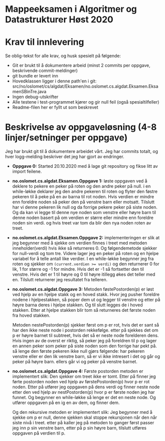 # Mappeeksamen i Algoritmer og Datastrukturer Høst 2020

# Krav til innlevering

Se oblig-tekst for alle krav, og husk spesielt på følgende:

* Git er brukt til å dokumentere arbeid (minst 2 commits per oppgave, beskrivende commit-meldinger)	
* git bundle er levert inn
* Hovedklassen ligger i denne path'en i git: src/no/oslomet/cs/algdat/Eksamen/no.oslomet.cs.algdat.Eksamen.EksamenSBinTre.java
* Ingen debug-utskrifter
* Alle testene i test-programmet kjører og gir null feil (også spesialtilfeller)
* Readme-filen her er fyllt ut som beskrevet


# Beskrivelse av oppgaveløsning (4-8 linjer/setninger per oppgave)

Jeg har brukt git til å dokumentere arbeidet vårt. Jeg har <ant-commits> commits totalt, og hver logg-melding beskriver det jeg har gjort av endringer.
* **Oppgave 0:** Started 20.10.2020  med å lage git repository og fikse litt av import feilene.

* **no.oslomet.cs.algdat.Eksamen.Oppgave 1:** løste oppgaven ved å deklere to pekere en peker på roten og den andre peker på null. i en while-løkke deklarer jeg den andre pekeren til roten og flyter den føstre pekeren til å peke på en av barna til rot noden. Hvis verdien er mindre enn foreldre noden så peker den på venstre barn eller motsatt. Tilslutt har vi denne pekeren lik null og da forrige pekere peker på siste noden. Og da kan vi legge til denne nye noden som venstre eller høyre barn til denne noden basert på om verdien er større eller mindre enn foreldre noden sin verdi. og hvis treet var tom da blir den nya noden roten av treet. 

* **no.oslomet.cs.algdat.Eksamen.Oppgave 2:** implementeringen er slik at
jeg begynner med å sjekke om verdien finnes i treet med metoden inneholder(verdi) hvis ikke så returneres 0. Og følgendemetode sjekker for null-verdi og tom tre. Videre lager jeg en peker på roten og en hjelpe variabel for å telle antall like verdier. I en while-løkke begynner jeg fra roten og sjekker om `(current.verdien >= verdi)` og den returnerer 0 for lik, 1 for større og -1 for mindre. Hvis det er -1 så fortsetter den til venstre. Hvis det er 1 til høyre og 0 til høyre itillegg økes det teller med en. Tilslutt returnerer jeg resultatet fra telleren.      

* **no.oslomet.cs.algdat.Oppgave 3:** Metoden føstePostorden(p) er løst ved hjelp av en hjelpe stakk og en hoved stakk.
Hvor jeg pusher foreldre nodene i hjelpestakken, så poper dem ut og legger til venstre og etter på høyre barna deres i hjelpe stakken. Og til slutt legges de 
i hoved stakken. Etter at hjelpe stakken blir tom så returneres det første noden fra hoved stakken.

    Metoden nestePostorden(p) sjekker først om p er rot, hvis det er sant så har den ikke neste node i postorden rekkefølge.
    etter på sjekkes det om p er høyre barnet til subtreet, hvis det så er neste node forelderen dens.
    Hvis ingen av de overst er riktig, så peker jeg på foreldren til p og lager en annen peker som peker på siste noden som den forrige har pekt på.
    så lenge den første pekeren ikke null gjørs følgende: 
    har pekeren venstre eller er den lik venstre barn, så er vi ikke intresert i det og går og peker på høyre barn.
    ellers går vi og peker på venstre barnet.

* **no.oslomet.cs.algdat.Oppgave 4:** Første postorden metoden er implementert slik: Den sjekker om treet ikke er tomt. Etter på finner jeg 
førte postorden noden ved hjelp av førstePostorden(p) hvor p er rot noden. Etter på utfører jeg oppgaven på dens verdi og finner neste node etter den ved hjelp
av nestPostorden(p) hvor p er første noden jeg har funnet. Og begynner en while-løkke så lenge er det en neste node. Og utfører oppgaven på en ig en av dem, og finner dem.

    Og den rekursive metoden er implementert slik: Jeg begynner med å sjekke om p er null, denne sjekken skal stoppe rekursjonen når den når siste nivå i treet.
    etter på kaller jeg på metoden to ganger først passer jeg inn p sin venstre barn, etter på p sin høyre barn, tilslutt utføres oppgaven på verdien til p.

